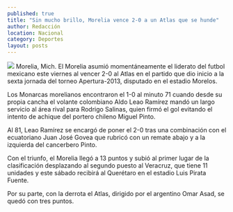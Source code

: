 ```yaml
---
published: true
title: "Sin mucho brillo, Morelia vence 2-0 a un Atlas que se hunde"
author: Redacción
location: Nacional
category: Deportes
layout: posts
---
```


![](http://i.imgur.com/hK0PzVYm.jpg)
Morelia, Mich. El Morelia asumió momentáneamente el liderato del futbol mexicano este viernes al vencer 2-0 al Atlas en el partido que dio inicio a la sexta jornada del torneo Apertura-2013, disputado en el estadio Morelos.

Los Monarcas morelianos encontraron el 1-0 al minuto 71 cuando desde su propia cancha el volante colombiano Aldo Leao Ramírez mandó un largo servicio al área rival para Rodrigo Salinas, quien firmó el gol evitando el intento de achique del portero chileno Miguel Pinto.

Al 81, Leao Ramírez se encargó de poner el 2-0 tras una combinación con el ecuatoriano Juan José Govea que rubricó con un remate abajo y a la izquierda del cancerbero Pinto.

Con el triunfo, el Morelia llegó a 13 puntos y subió al primer lugar de la clasificación desplazando al segundo puesto al Veracruz, que tiene 11 unidades y este sábado recibirá al Querétaro en el estadio Luis Pirata Fuente.

Por su parte, con la derrota el Atlas, dirigido por el argentino Omar Asad, se quedó con tres puntos.
